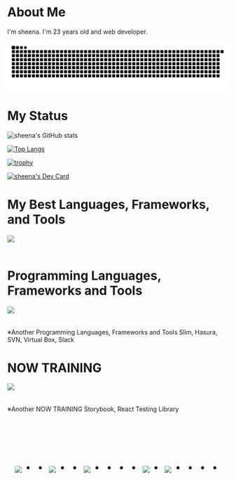 # About Me

I'm sheena. I'm 23 years old and web developer.

<picture>
  <source media="(prefers-color-scheme: dark)" srcset="https://raw.githubusercontent.com/obregonia1/obregonia1/master/img/snake-dark.svg">
  <source media="(prefers-color-scheme: light)" srcset="https://raw.githubusercontent.com/obregonia1/obregonia1/master/img/snake.svg">
  <img alt="github contribution grid snake animation" src="https://raw.githubusercontent.com/obregonia1/obregonia1/master/img/snake.svg">
</picture>

# My Status

![sheena's GitHub stats](https://github-readme-stats.vercel.app/api?username=sheena-develop&show_icons=true&theme=vue-dark)

[![Top Langs](https://github-readme-stats.vercel.app/api/top-langs/?username=sheena-develop&layout=compact&theme=vue-dark)](https://github.com/anuraghazra/github-readme-stats)

[![trophy](https://github-profile-trophy.vercel.app/?username=sheena-develop&theme=discord)](https://github.com/ryo-ma/github-profile-trophy)

<a href="https://app.daily.dev/sheena_develop"><img src="https://api.daily.dev/devcards/v2/EQbuX0VRVZmtZxZCNjhqd.png?type=default&r=7ey" width="356" alt="sheena's Dev Card"/></a>

# My Best Languages, Frameworks, and Tools

<img src="https://skillicons.dev/icons?i=html,css,js,jquery,php,laravel,mysql
,docker,github,vscode" /> <br /><br />

# Programming Languages, Frameworks and Tools

<img src="https://skillicons.dev/icons?i=html,css,js,jquery,php,laravel,mysql,
postgresql,graphql,docker,aws,github,vscode,emacs,vim,discord,windows,linux" /> <br /><br />

※Another Programming Languages, Frameworks and Tools
Slim, Hasura, SVN, Virtual Box, Slack

# NOW TRAINING

<img src="https://skillicons.dev/icons?i=react,next,typescript,tailwind,jest,graphql,githubactions,aws" /> <br /><br />

※Another NOW TRAINING
Storybook, React Testing Library

<!-- --------------------------------- :) ---------------------------------- -->

<br><br><br>

<div align="center">
    <h1>
        <img src="https://user-images.githubusercontent.com/44926913/175852850-3fb6c715-1856-41ff-8c1f-94ce3b03b458.gif">・・
        <img src="https://user-images.githubusercontent.com/44926913/175853109-f8850656-6704-4a8a-bee6-9aca154d929b.gif">・・
        <img src="https://user-images.githubusercontent.com/44926913/175853154-5449d974-975e-44a6-ab84-a86031265e40.gif">・・・・
        <img src="https://user-images.githubusercontent.com/44926913/175853109-f8850656-6704-4a8a-bee6-9aca154d929b.gif">・
        <img src="https://user-images.githubusercontent.com/44926913/175853154-5449d974-975e-44a6-ab84-a86031265e40.gif">・・・・
    </h1>
  </div>

<br><br><br>
